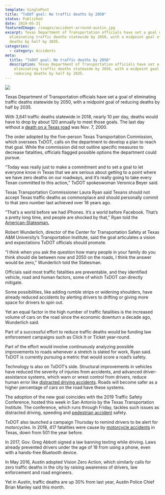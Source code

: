 ```yaml
---
template: SinglePost
title: "TxDOT goal: No traffic deaths by 2050"
status: Published
date: 2019-05-31
featuredImage: /images/accident-arround-austin.jpg
excerpt: Texas Department of Transportation officials have set a goal of
  eliminating traffic deaths statewide by 2050, with a midpoint goal of reducing
  deaths by half by 2035.
categories:
  - category: Accidents
meta:
  title: "TxDOT goal: No traffic deaths by 2050"
  description: Texas Department of Transportation officials have set a goal of
    eliminating traffic deaths statewide by 2050, with a midpoint goal of
    reducing deaths by half by 2035.
---
```

![](/images/no-traffic-deaths.jpg)

<!--StartFragment-->

Texas Department of Transportation officials have set a goal of eliminating traffic deaths statewide by 2050, with a midpoint goal of reducing deaths by half by 2035.

With 3,641 traffic deaths statewide in 2018, nearly 10 per day, deaths would have to drop by about 120 annually to meet those goals. The last day without a [death on a Texas road](/practice-areas/wrongful-death-attorney/) was Nov. 7, 2000.

The order adopted by the five-person Texas Transportation Commission, which oversees TxDOT, calls on the department to develop a plan to reach that goal. While the commission did not outline specific measures to decrease fatalities, officials flagged possible options the department could pursue.

“Today was really just to make a commitment and to set a goal to let everyone know in Texas that we are serious about getting to a point where we have zero deaths on our roadways, and it’s really going to take every Texan committed to this action,” TxDOT spokeswoman Veronica Beyer said.

Texas Transportation Commissioner Laura Ryan said Texans should not accept Texas traffic deaths as commonplace and should personally commit to that zero number last achieved over 18 years ago.

“That’s a world before we had iPhones. It’s a world before Facebook. That’s a pretty long time, and people are shocked by that,” Ryan told the [American-Statesman.](https://www.statesman.com/news/txdot-goal-no-traffic-deaths-by-2050)

Robert Wunderlich, director of the Center for Transportation Safety at Texas A&M University’s Transportation Institute, said the goal articulates a vision and expectations TxDOT officials should promote.

“I think when you ask the question how many people in your family do you think should die between now and 2050 on the roads, I think the answer would be zero,” Wunderlich told the Statesman.

Officials said most traffic fatalities are preventable, and they identified vehicle, road and human factors, some of which TxDOT can directly mitigate.

Some possibilities, like adding rumble strips or widening shoulders, have already reduced accidents by alerting drivers to drifting or giving more space for drivers to spin out.

Yet an equal factor in the high number of traffic fatalities is the increased volume of cars on the road since the economic downturn a decade ago, Wunderlich said.

Part of a successful effort to reduce traffic deaths would be funding law enforcement campaigns such as Click It or Ticket year-round.

Part of the effort would involve continuously analyzing possible improvements to roads whenever a stretch is slated for work, Ryan said. TxDOT is currently pursuing a metric that would score a road’s safety.

Technology is also on TxDOT’s side. Structural improvements in vehicles have reduced the severity of injuries from accidents, and advanced driver-assistance systems, which warn or wrest control from drivers, reduce human error like [distracted driving accidents](/practice-areas/distracted-driver/). Roads will become safer as a higher percentage of cars on the road have these systems.

The adoption of the new goal coincides with the 2019 Traffic Safety Conference, hosted this week in San Antonio by the Texas Transportation Institute. The conference, which runs through Friday, tackles such issues as distracted driving, speeding and [pedestrian accident](/practice-areas/pedestrian-accident-lawyers/) safety.

TxDOT also launched a campaign Thursday to remind drivers to be alert for motorcycles. In 2018, 417 fatalities were cause by [motorcycle accidents](/practice-areas/motorcycle-accident-attorney/) in Texas, down from 501 the year before.

In 2017, Gov. Greg Abbott signed a law banning texting while driving. Laws already prevented drivers under the age of 18 from using a phone, even with a hands-free Bluetooth device.

In May 2016, Austin adopted Vision Zero Action, which similarly calls for zero traffic deaths in the city by raising awareness of drivers, law enforcement and road engineers.

Yet in Austin, traffic deaths are up 30% from last year, Austin Police Chief Brian Manley said this month.

<!--EndFragment-->